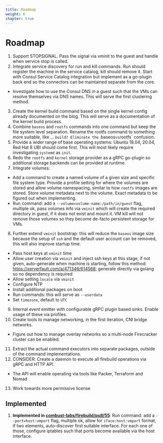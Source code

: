 ```yaml
---
title: Roadmap
weight: 6
chapter: true
---
```


# Roadmap

1. Support STOPSIGNAL. Pass the signal via vminit to the guest and handle when service stop is called.
2. Integrate service discovery for run and kill commands. Run should register the machine in the service catalog, kill should remove it. Start with Consul Service Catalog integration but implement as a go-plugin back end so the connectors can be maintained separate from the core.
  - Investigate how to use the Consul DNS in a guest such that the VMs can resolve themselves via DNS names. This will serve the first clustering method.
3. Create the kernel build command based on the single kernel config already documented on the blog. This will serve as a documentation of the kernel build process.
4. Combine `baseos` and `rootfs` commands into one command but keep the file system level separation. Rename the rootfs command to something more suitable, like … `build? Eliminate the `baseos` vs `rootfs` confusion.
5. Provide a wider range of base operating systems: Ubuntu 18.04, 20.04, Red Hat 8 UBI should come first. This will most likely require investigating `systemd` as `init`.
6. Redo the `rootfs` and `kernel` storage provider as a gRPC go-plugin so additional storage backends can be provided at runtime.
7. Integrate volumes:
  - Add a command to create a named volume of a given size and specific file system type. Provide a profile setting for where the volumes are stored and allow volume namespacing, similar to how `rootfs` images are stored. Store volume metadata next to the volume. Exact metadata to be figured out when implementing.
  - Run command: add a `--volume=volume-name:/path/in/guest` flag, multiple ok, pass volumes info via `vminit` which will create the required directory in guest, if it does not exist and mount it. VM kill will not remove those volumes so they become de-facto persistent storage for VMs.
8. Further extend `vminit` bootstrap: this will reduce the `baseos` image size because the setup of `ssh` and the default user account can be removed, this will also improve startup time.
  - Pass host keys at `vminit` time
  - Allow user creation via `vminit` and inject ssh keys at this stage, if not given, auto-generate when machine is starting, follow this method: https://serverfault.com/a/471346/614568; generate directly via golang so no dependency is required
  - Allow setting `locale` via `vminit`
  - Configure NTP
  - Install additional packages on boot
  - Run commands: this will serve as `--userdata`
  - Set `timezone`, default to `UTC`
9. Internal event emitter with configurable gRPC plugin based sinks. Enable usage of these via profiles.
10. Create tools to manage networking, in the first iteration, CNI bridge networks.
  - Figure out how to manage overlay networks so a multi-node Firecracker cluster can be enabled.
11. Extract the actual command executors into separate packages, outside of the command implementations.
12. CONSIDER: Create a daemon to execute all firebuild operations via gRPC and HTTP API.
  - The API will enable operating via tools like Packer, Terraform and Nomad
13. Work towards more permissive license

## Implemented

1. **Implemented in [combust-labs/firebuild/pull/55](https://github.com/combust-labs/firebuild/pull/55)**: Run command: add a `--port=host:vmport` flag, multiple ok, allow for `iface:host:vmport` format, if two elements, auto-discover first suitable interface. For each one of those, configure iptables such that ports become available via the host interface.